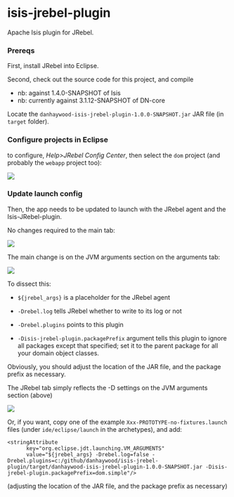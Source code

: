 isis-jrebel-plugin
==================

Apache Isis plugin for JRebel.


### Prereqs

First, install JRebel into Eclipse.

Second, check out the source code for this project, and compile

- nb: against 1.4.0-SNAPSHOT of Isis
- nb: currently against 3.1.12-SNAPSHOT of DN-core

Locate the `danhaywood-isis-jrebel-plugin-1.0.0-SNAPSHOT.jar` JAR file (in `target` folder).


### Configure projects in Eclipse

to configure, *Help>JRebel Config Center*, then select the `dom` project (and probably the `webapp` project too):

![](raw/foo.png)



### Update launch config

Then, the app needs to be updated to launch with the JRebel agent and the Isis-JRebel-plugin.


No changes required to the main tab:

![](raw/foo.png)


The main change is on the JVM arguments section on the arguments tab:

![](raw/foo.png)


To dissect this:

* `${jrebel_args}` is a placeholder for the JRebel agent

* `-Drebel.log` tells JRebel whether to write to its log or not

* `-Drebel.plugins` points to this plugin

* `-Disis-jrebel-plugin.packagePrefix` argument tells this plugin to ignore all packages except that specified; set it to the parent package for all your domain object classes.

Obviously, you should adjust the location of the JAR file, and the package prefix as necessary.

The JRebel tab simply reflects the -D settings on the JVM arguments section (above)

![](raw/foo.png)


Or, if you want, copy one of the example `Xxx-PROTOTYPE-no-fixtures.launch` files (under `ide/eclipse/launch` in the archetypes), and add:

    <stringAttribute 
          key="org.eclipse.jdt.launching.VM_ARGUMENTS" 
          value="${jrebel_args} -Drebel.log=false -Drebel.plugins=c:/github/danhaywood/isis-jrebel-plugin/target/danhaywood-isis-jrebel-plugin-1.0.0-SNAPSHOT.jar -Disis-jrebel-plugin.packagePrefix=dom.simple"/>

(adjusting the location of the JAR file, and the package prefix as necessary)